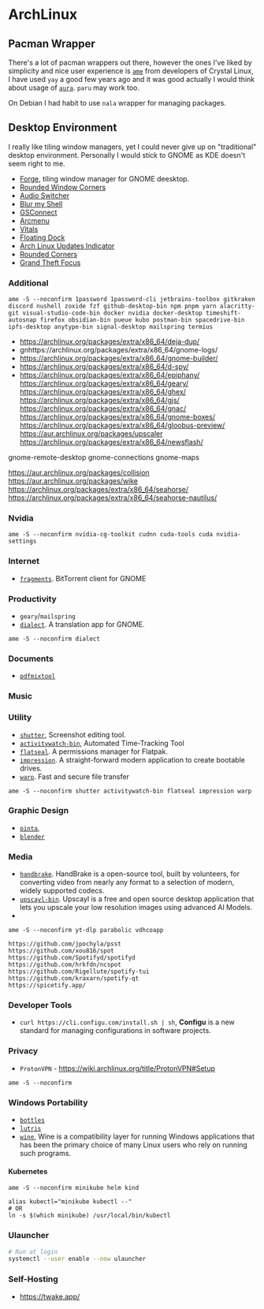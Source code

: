# ArchLinux

## Pacman Wrapper

There's a lot of pacman wrappers out there, however the ones I've liked by simplicity and nice user experience is [`ame`](https://aur.archlinux.org/packages/ame) from developers of Crystal Linux, I have used `yay` a good few years ago and it was good actually I would think about usage of [`aura`](https://fosskers.github.io/aura/). `paru` may work too.

On Debian I had habit to use `nala` wrapper for managing packages.

## Desktop Environment

I really like tiling window managers, yet I could never give up on "traditional" desktop environment. Personally I would stick to GNOME as KDE doesn't seem right to me.

- [Forge](https://extensions.gnome.org/extension/4481/forge/), tiling window manager for GNOME deesktop.
- [Rounded Window Corners](https://extensions.gnome.org/extension/5237/rounded-window-corners/)
- [Audio Switcher](https://extensions.gnome.org/extension/1092/audio-switcher/)
- [Blur my Shell](https://extensions.gnome.org/extension/3193/blur-my-shell/)
- [GSConnect](https://extensions.gnome.org/extension/1319/gsconnect/)
- [Arcmenu](https://extensions.gnome.org/extension/3628/arcmenu/)
- [Vitals](https://extensions.gnome.org/extension/1460/vitals/)
- [Floating Dock](https://extensions.gnome.org/extension/3730/floating-dock/)
- [Arch Linux Updates Indicator](https://extensions.gnome.org/extension/1010/archlinux-updates-indicator/)
- [Rounded Corners](https://extensions.gnome.org/extension/1514/rounded-corners/)
- [Grand Theft Focus](https://extensions.gnome.org/extension/5410/grand-theft-focus/)


### Additional

```
ame -S --noconfirm 1password 1password-cli jetbrains-toolbox gitkraken discord nushell zoxide fzf github-desktop-bin npm pnpm yarn alacritty-git visual-studio-code-bin docker nvidia docker-desktop timeshift-autosnap firefox obsidian-bin pueue kubo postman-bin spacedrive-bin ipfs-desktop anytype-bin signal-desktop mailspring termius
```

- https://archlinux.org/packages/extra/x86_64/deja-dup/
- gnhttps://archlinux.org/packages/extra/x86_64/gnome-logs/
- https://archlinux.org/packages/extra/x86_64/gnome-builder/
- https://archlinux.org/packages/extra/x86_64/d-spy/
- https://archlinux.org/packages/extra/x86_64/epiphany/
https://archlinux.org/packages/extra/x86_64/geary/
https://archlinux.org/packages/extra/x86_64/ghex/
https://archlinux.org/packages/extra/x86_64/gjs/
https://archlinux.org/packages/extra/x86_64/gnac/
https://archlinux.org/packages/extra/x86_64/gnome-boxes/
https://archlinux.org/packages/extra/x86_64/gloobus-preview/
https://aur.archlinux.org/packages/upscaler
https://archlinux.org/packages/extra/x86_64/newsflash/

gnome-remote-desktop
gnome-connections
gnome-maps

https://aur.archlinux.org/packages/collision
https://aur.archlinux.org/packages/wike
https://archlinux.org/packages/extra/x86_64/seahorse/
https://archlinux.org/packages/extra/x86_64/seahorse-nautilus/

### Nvidia

```
ame -S --noconfirm nvidia-cg-toolkit cudnn cuda-tools cuda nvidia-settings
```

### Internet

- [`fragments`](https://archlinux.org/packages/extra/x86_64/fragments/). BitTorrent client for GNOME

### Productivity

- `geary`/`mailspring`
- [`dialect`](https://aur.archlinux.org/packages/dialect). A translation app for GNOME.


```
ame -S --noconfirm dialect
```

### Documents

- [`pdfmixtool`](https://scarpetta.eu/pdfmixtool)

### Music

### Utility

- [`shutter`](https://shutter-project.org/), Screenshot editing tool.
- [`activitywatch-bin`](), Automated Time-Tracking Tool
- [`flatseal`](https://aur.archlinux.org/packages/flatseal). A permissions manager for Flatpak.
- [`impression`](https://aur.archlinux.org/packages/impression). A straight-forward modern application to create bootable drives.
- [`warp`](https://aur.archlinux.org/packages/warp). Fast and secure file transfer

```
ame -S --noconfirm shutter activitywatch-bin flatseal impression warp
```

### Graphic Design

- [`pinta`](https://www.pinta-project.com/),
- [`blender`]()

### Media

- [`handbrake`](https://handbrake.fr). HandBrake is a open-source tool, built by volunteers, for converting video from nearly any format to a selection of modern, widely supported codecs.
- [`upscayl-bin`](https://aur.archlinux.org/packages/upscayl-bin). Upscayl is a free and open source desktop application that lets you upscale your low resolution images using advanced AI Models.
- 


```
ame -S --noconfirm yt-dlp parabolic vdhcoapp
```

```
https://github.com/jpochyla/psst
https://github.com/xou816/spot
https://github.com/Spotifyd/spotifyd
https://github.com/hrkfdn/ncspot
https://github.com/Rigellute/spotify-tui
https://github.com/kraxarn/spotify-qt
https://spicetify.app/
```

### Developer Tools

- `curl https://cli.configu.com/install.sh | sh`, **Configu** is a new standard for managing configurations in software projects.


### Privacy

- `ProtonVPN` - https://wiki.archlinux.org/title/ProtonVPN#Setup

```
ame -S --noconfirm 
```

### Windows Portability

- [`bottles`](https://usebottles.com/)
- [`lutris`](https://lutris.net/)
- [`wine`](https://www.winehq.org), Wine is a compatibility layer for running Windows applications that has been the primary choice of many Linux users who rely on running such programs.

#### Kubernetes

```
ame -S --noconfirm minikube helm kind
```

```
alias kubectl="minikube kubectl --"
# OR
ln -s $(which minikube) /usr/local/bin/kubectl 
```

### Ulauncher

```bash
# Run at login
systemctl --user enable --now ulauncher
```

### Self-Hosting

- https://twake.app/